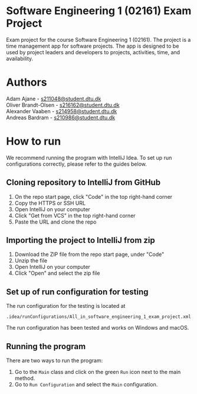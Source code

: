 # Software Engineering 1 (02161) Exam Project
Exam project for the course Software Engineering 1 (02161). The project is a time management app for software projects.
The app is designed to be used by project leaders and developers to projects, activities, time, and availability.
# Authors
Adam Ajane - s211048@student.dtu.dk\
Oliver Brandt-Olsen - s216162@student.dtu.dk\
Alexander Vaaben - s214958@student.dtu.dk\
Andreas Bardram - s210986@student.dtu.dk
# How to run
We recommend running the program with IntelliJ Idea. To set up run configurations correctly, please refer to the guides below.
## Cloning repository to IntelliJ from GitHub
1. On the repo start page, click "Code" in the top right-hand corner
2. Copy the HTTPS or SSH URL
3. Open IntelliJ on your computer
4. Click "Get from VCS" in the top right-hand corner
5. Paste the URL and clone the repo
## Importing the project to IntelliJ from zip
1. Download the ZIP file from the repo start page, under "Code"
2. Unzip the file
3. Open IntelliJ on your computer 
4. Click "Open" and select the zip file
## Set up of run configuration for testing
The run configuration for the testing is located at

    .idea/runConfigurations/All_in_software_engineering_1_exam_project.xml

The run configuration has been tested and works on Windows and macOS.
## Running the program
There are two ways to run the program:
1. Go to the `Main` class and click on the green `Run` icon next to the main method.
2. Go to `Run Configuration` and select the `Main` configuration.
